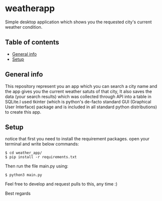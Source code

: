# weatherapp
Simple desktop application which shows you the requested city's current weather condition. 


## Table of contents
* [General info](#general-info)
* [Setup](#setup)


## General info
This repository represent you an app which you can search a city name and the app gives you the current weather satuts of that city, It also saves the data (your search results) which was collected through API into a table in SQLite.I used tkinter (which is python's de-facto standard GUI (Graphical User Interface) package and is included in all standard python distributions) to create this app.
	
## Setup
notice that first you need to install the requirement packages. open your terminal and write below commands:
```
$ cd weather_app/
$ pip install -r requirements.txt 
```
Then run the file main.py using: 
```
$ python3 main.py
```

Feel free to develop and request pulls to this, any time :) 

Best regards 
